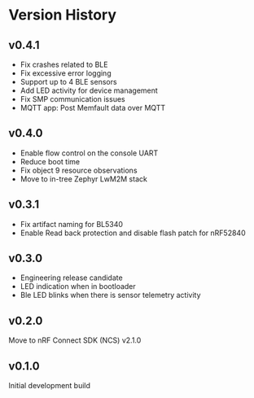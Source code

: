# Version History

## v0.4.1
- Fix crashes related to BLE
- Fix excessive error logging
- Support up to 4 BLE sensors
- Add LED activity for device management
- Fix SMP communication issues
- MQTT app: Post Memfault data over MQTT

## v0.4.0
- Enable flow control on the console UART
- Reduce boot time
- Fix object 9 resource observations
- Move to in-tree Zephyr LwM2M stack

## v0.3.1
- Fix artifact naming for BL5340
- Enable Read back protection and disable flash patch for nRF52840

## v0.3.0
- Engineering release candidate
- LED indication when in bootloader
- Ble LED blinks when there is sensor telemetry activity

## v0.2.0
Move to nRF Connect SDK (NCS) v2.1.0

## v0.1.0
Initial development build